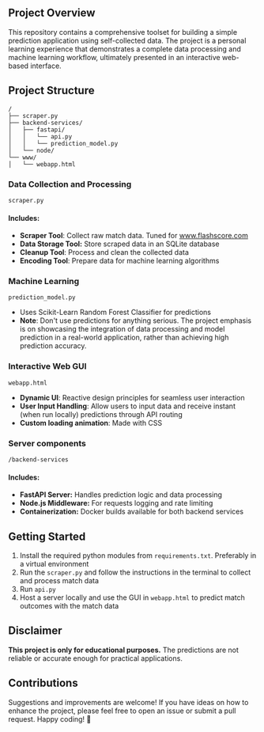 ## Project Overview
This repository contains a comprehensive toolset for building a simple prediction application using self-collected data. The project is a personal learning experience that demonstrates a complete data processing and machine learning workflow, ultimately presented in an interactive web-based interface. 

## Project Structure
```
/
├── scraper.py
├── backend-services/
│   ├── fastapi/
│   │   └── api.py
│   │   └── prediction_model.py
│   └── node/
└── www/
│   └── webapp.html
```
### Data Collection and Processing 
`scraper.py`
#### Includes:
- **Scraper Tool**: Collect raw match data. Tuned for www.flashscore.com
- **Data Storage Tool:** Store scraped data in an SQLite database
- **Cleanup Tool**: Process and clean the collected data
- **Encoding Tool**: Prepare data for machine learning algorithms


### Machine Learning
`prediction_model.py`
- Uses Scikit-Learn Random Forest Classifier for predictions
- **Note**: Don't use predictions for anything serious. The project emphasis is on showcasing the integration of data processing and model prediction in a real-world application, rather than achieving high prediction accuracy.


### Interactive Web GUI
`webapp.html`
- **Dynamic UI**: Reactive design principles for seamless user interaction
- **User Input Handling**: Allow users to input data and receive instant (when run locally) predictions through API routing
- **Custom loading animation**: Made with CSS


### Server components
`/backend-services`
#### Includes:
- **FastAPI Server:** Handles prediction logic and data processing
- **Node.js Middleware:** For requests logging and rate limiting
- **Containerization:** Docker builds available for both backend services


## Getting Started
1. Install the required python modules from `requirements.txt`. Preferably in a virtual environment
2. Run the `scraper.py` and follow the instructions in the terminal to collect and process match data
3. Run `api.py`
4. Host a server locally and use the GUI in `webapp.html` to predict match outcomes with the match data

 
## Disclaimer
**This project is only for educational purposes.** The predictions are not reliable or accurate enough for practical applications.


## Contributions
Suggestions and improvements are welcome! If you have ideas on how to enhance the project, please feel free to open an issue or submit a pull request. Happy coding! 🚀
